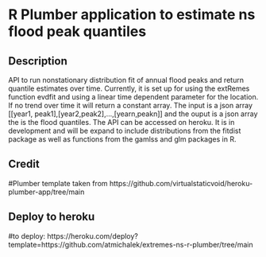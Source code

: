 # R Plumber application to estimate ns flood peak quantiles

<h2>Description</h2>
API to run nonstationary distribution fit of annual flood peaks and return quantile estimates over time. Currently, it is set up for using the extRemes function evdfit and using a linear time dependent parameter for the location. If no trend over time it will return a constant array. The input is a json array [[year1, peak1],[year2,peak2],...,[yearn,peakn]] and the ouput is a json array the is the flood quantiles. The API can be accessed on heroku. It is in development and will be expand to include distributions from the fitdist package as well as functions from the gamlss and glm packages in R.  

<h2>Credit</h2>
#Plumber template taken from https://github.com/virtualstaticvoid/heroku-plumber-app/tree/main

<h2>Deploy to heroku</h2>
#to deploy: https://heroku.com/deploy?template=https://github.com/atmichalek/extremes-ns-r-plumber/tree/main
